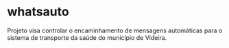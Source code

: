 # whatsauto
Projeto visa controlar o encaminhamento de mensagens automáticas para o sistema de transporte da saúde do município de Videira.
